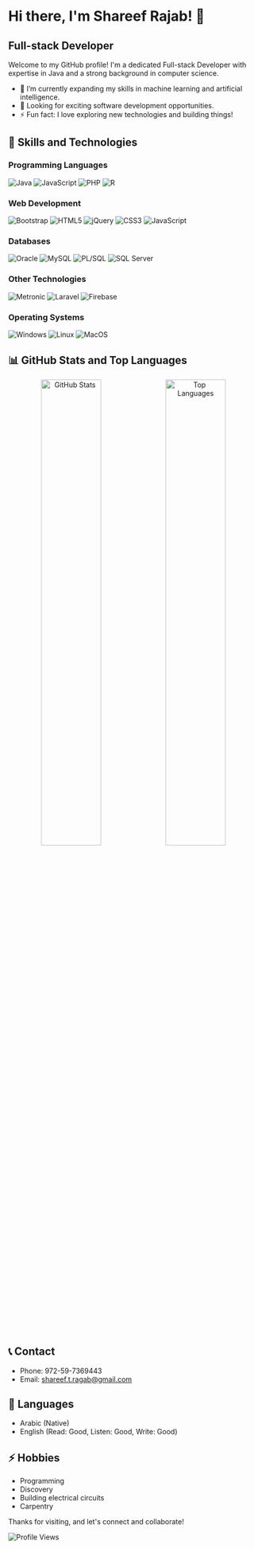 <!-- Introduction -->
# Hi there, I'm Shareef Rajab! 👋
## Full-stack Developer

Welcome to my GitHub profile! I'm a dedicated Full-stack Developer with expertise in Java and a strong background in computer science.

- 🌱 I’m currently expanding my skills in machine learning and artificial intelligence.
- 💼 Looking for exciting software development opportunities.
- ⚡ Fun fact: I love exploring new technologies and building things!

<!-- Skills and Technologies -->
## 🚀 Skills and Technologies

### Programming Languages
![Java](https://img.shields.io/badge/Java-Expert-orange?logo=java&logoColor=white&style=for-the-badge)
![JavaScript](https://img.shields.io/badge/JavaScript-Intermediate-blue?logo=javascript&logoColor=white&style=for-the-badge)
![PHP](https://img.shields.io/badge/PHP-Intermediate-blue?logo=php&logoColor=white&style=for-the-badge)
![R](https://img.shields.io/badge/R-Intermediate-blue?logo=r&logoColor=white&style=for-the-badge)

### Web Development
![Bootstrap](https://img.shields.io/badge/Bootstrap-Expert-orange?logo=bootstrap&logoColor=white&style=for-the-badge)
![HTML5](https://img.shields.io/badge/HTML5-Expert-orange?logo=html5&logoColor=white&style=for-the-badge)
![jQuery](https://img.shields.io/badge/jQuery-Expert-orange?logo=jquery&logoColor=white&style=for-the-badge)
![CSS3](https://img.shields.io/badge/CSS3-Intermediate-blue?logo=css3&logoColor=white&style=for-the-badge)
![JavaScript](https://img.shields.io/badge/JavaScript-Intermediate-blue?logo=javascript&logoColor=white&style=for-the-badge)

### Databases
![Oracle](https://img.shields.io/badge/Oracle-Expert-orange?logo=oracle&logoColor=white&style=for-the-badge)
![MySQL](https://img.shields.io/badge/MySQL-Expert-orange?logo=mysql&logoColor=white&style=for-the-badge)
![PL/SQL](https://img.shields.io/badge/PL%2FSQL-Intermediate-blue?logo=oracle&logoColor=white&style=for-the-badge)
![SQL Server](https://img.shields.io/badge/SQL%20Server-Beginner-lightgrey?logo=microsoft-sql-server&logoColor=white&style=for-the-badge)


### Other Technologies
![Metronic](https://img.shields.io/badge/Metronic-Expert-orange?logo=metronic&logoColor=white&style=for-the-badge)
![Laravel](https://img.shields.io/badge/Laravel-Intermediate-blue?logo=laravel&logoColor=white&style=for-the-badge)
![Firebase](https://img.shields.io/badge/Firebase-Beginner-lightgrey?logo=firebase&logoColor=white&style=for-the-badge)


### Operating Systems
![Windows](https://img.shields.io/badge/Windows-Expert-orange?logo=windows&logoColor=white&style=for-the-badge)
![Linux](https://img.shields.io/badge/Linux-Intermediate-blue?logo=linux&logoColor=white&style=for-the-badge)
![MacOS](https://img.shields.io/badge/MacOS-Beginner-lightgrey?logo=apple&logoColor=white&style=for-the-badge)

<!-- GitHub Stats and Top Languages -->
## 📊 GitHub Stats and Top Languages
<div align="center">
  <img src="https://github-readme-stats.vercel.app/api?username=shareef-ragab&show_icons=true&theme=radical&include_all_commits=true&count_private=true&custom_title=GitHub%20Stats" alt="GitHub Stats" width="49%">
  <img src="https://github-readme-stats.vercel.app/api/top-langs/?username=shareef-ragab&layout=compact&theme=radical" alt="Top Languages" width="49%">
</div>

<!-- Contact Information -->
## 📞 Contact
- Phone: 972-59-7369443
- Email: shareef.t.ragab@gmail.com

<!-- Languages -->
## 💬 Languages
- Arabic (Native)
- English (Read: Good, Listen: Good, Write: Good)

<!-- Hobbies -->
## ⚡ Hobbies
- Programming
- Discovery
- Building electrical circuits
- Carpentry

Thanks for visiting, and let's connect and collaborate!

![Profile Views](https://komarev.com/ghpvc/?username=shareef-ragab&color=brightgreen)
